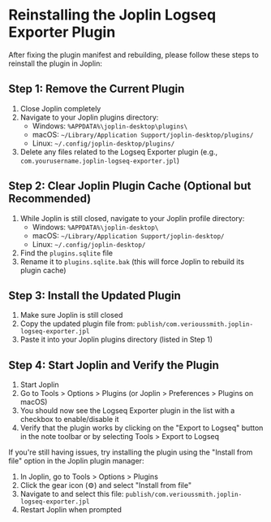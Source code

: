 # Reinstalling the Joplin Logseq Exporter Plugin

After fixing the plugin manifest and rebuilding, please follow these steps to reinstall the plugin in Joplin:

## Step 1: Remove the Current Plugin

1. Close Joplin completely
2. Navigate to your Joplin plugins directory:
   - Windows: `%APPDATA%\joplin-desktop\plugins\`
   - macOS: `~/Library/Application Support/joplin-desktop/plugins/`
   - Linux: `~/.config/joplin-desktop/plugins/`
3. Delete any files related to the Logseq Exporter plugin (e.g., `com.yourusername.joplin-logseq-exporter.jpl`)

## Step 2: Clear Joplin Plugin Cache (Optional but Recommended)

1. While Joplin is still closed, navigate to your Joplin profile directory:
   - Windows: `%APPDATA%\joplin-desktop\`
   - macOS: `~/Library/Application Support/joplin-desktop/`
   - Linux: `~/.config/joplin-desktop/`
2. Find the `plugins.sqlite` file
3. Rename it to `plugins.sqlite.bak` (this will force Joplin to rebuild its plugin cache)

## Step 3: Install the Updated Plugin

1. Make sure Joplin is still closed
2. Copy the updated plugin file from:
   `publish/com.verioussmith.joplin-logseq-exporter.jpl`
3. Paste it into your Joplin plugins directory (listed in Step 1)

## Step 4: Start Joplin and Verify the Plugin

1. Start Joplin
2. Go to Tools > Options > Plugins (or Joplin > Preferences > Plugins on macOS)
3. You should now see the Logseq Exporter plugin in the list with a checkbox to enable/disable it
4. Verify that the plugin works by clicking on the "Export to Logseq" button in the note toolbar or by selecting Tools > Export to Logseq

If you're still having issues, try installing the plugin using the "Install from file" option in the Joplin plugin manager:

1. In Joplin, go to Tools > Options > Plugins
2. Click the gear icon (⚙️) and select "Install from file"
3. Navigate to and select this file:
   `publish/com.verioussmith.joplin-logseq-exporter.jpl`
4. Restart Joplin when prompted 